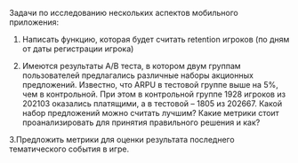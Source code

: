 Задачи по исследованию нескольких аспектов мобильного приложения:

1. Написать функцию, которая будет считать retention игроков (по дням от даты регистрации игрока)

2. Имеются результаты A/B теста, в котором двум группам пользователей предлагались различные наборы акционных предложений. Известно, что ARPU в тестовой группе выше на 5%, чем в контрольной. При этом в контрольной группе 1928 игроков из 202103 оказались платящими, а в тестовой – 1805 из 202667.
Какой набор предложений можно считать лучшим? Какие метрики стоит проанализировать для принятия правильного решения и как?

3.Предложить метрики для оценки результата последнего тематического события в игре.
